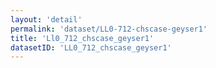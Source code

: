 ```yaml
---
layout: 'detail'
permalink: 'dataset/LL0-712-chscase-geyser1'
title: 'Ll0_712_chscase_geyser1'
datasetID: 'LL0_712_chscase_geyser1'
---
```

